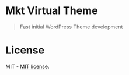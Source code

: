 # Mkt Virtual Theme
> Fast initial WordPress Theme development

# License
MIT - [MIT license](http://www.opensource.org/licenses/mit-license.php).
